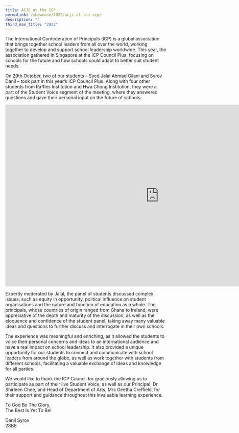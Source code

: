 ```yaml
---
title: ACJC at the ICP
permalink: /showcase/2022/acjc-at-the-icp/
description: ""
third_nav_title: "2022"
---
```

The International Confederation of Principals (ICP) is a global association that brings together school leaders from all over the world, working together to develop and support school leadership worldwide. This year, the association gathered in Singapore at the ICP Council Plus, focusing on schools for the future and how schools could adapt to better suit student needs.

  

On 29th October, two of our students – Syed Jalal Ahmad Gilani and Syrov Danil – took part in this year’s ICP Council Plus. Along with four other students from Raffles Institution and Hwa Chong Institution, they were a part of the Student Voice segment of the meeting, where they answered questions and gave their personal input on the future of schools.

<iframe src="https://docs.google.com/presentation/d/e/2PACX-1vQtSPThJWggKCIsuiAtwaVJxRDPax6LKsb7HKbb-5c38FXiChTmKAJx7jW1ttW8hcEiWUstvQ-yQ1vf/embed?start=false&amp;loop=false&amp;delayms=3000" frameborder="0" width="960" height="569" allowfullscreen="true"></iframe>

Expertly moderated by Jalal, the panel of students discussed complex issues, such as equity in opportunity, political influence on student organisations and the nature and function of education as a whole. The principals, whose countries of origin ranged from Ghana to Ireland, were appreciative of the depth and maturity of the discussion, as well as the eloquence and confidence of the student panel, taking away many valuable ideas and questions to further discuss and interrogate in their own schools.

  

The experience was meaningful and enriching, as it allowed the students to voice their personal concerns and ideas to an international audience and have a real impact on school leadership. It also provided a unique opportunity for our students to connect and communicate with school leaders from around the globe, as well as work together with students from different schools, facilitating a valuable exchange of ideas and knowledge for all parties.

  

We would like to thank the ICP Council for graciously allowing us to participate as part of their live Student Voice, as well as our Principal, Dr Shirleen Chee, and Head of Department of Arts, Mrs Geetha Creffield, for their support and guidance throughout this invaluable learning experience.

  

To God Be The Glory, <br>
The Best Is Yet To Be!

Danil Syrov <br>
2SB6